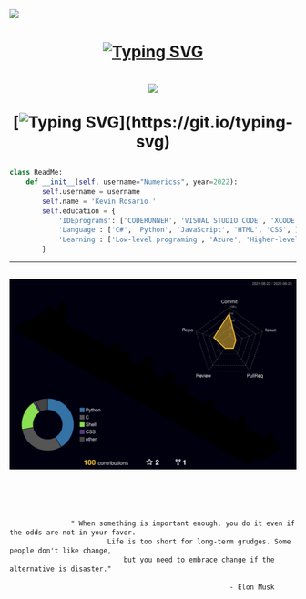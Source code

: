 ![](https://komarev.com/ghpvc/?username=Numericss&color=blueviolet)
<h1 align="center">
 <abc>
  
[![Typing SVG](https://readme-typing-svg.herokuapp.com?color=%231AB7F7&size=30&center=true&height=60&lines=Hey%2C+I'm+Kevin+Rosario!+)](https://git.io/typing-svg)
  
![](https://c.tenor.com/rrR6Sw3rbFIAAAAC/akira-vaporwave.gif)

[![Typing SVG](https://readme-typing-svg.herokuapp.com?color=%231AB7F7&size=63&center=true&width=2500&height=137&lines=Thanks+for+dropping+by%2C+hope+you+find+some+of+my+work+interesting.)](https://git.io/typing-svg)
  
 </abc>
</h1>

```python
class ReadMe:
    def __init__(self, username="Numericss", year=2022):
        self.username = username
        self.name = 'Kevin Rosario '
        self.education = {
            'IDEprograms': ['CODERUNNER', 'VISUAL STUDIO CODE', 'XCODE'],
            'Language': ['C#', 'Python', 'JavaScript', 'HTML', 'CSS', ],
            'Learning': ['Low-level programing', 'Azure', 'Higher-level programming'],
        }
```
---
![](./profile-3d-contrib/profile-night-rainbow.svg)
---

```




               " When something is important enough, you do it even if the odds are not in your favor.
                        Life is too short for long-term grudges. Some people don't like change,
                            but you need to embrace change if the alternative is disaster."
      
                                                      - Elon Musk
             
                                                
                                            
```

